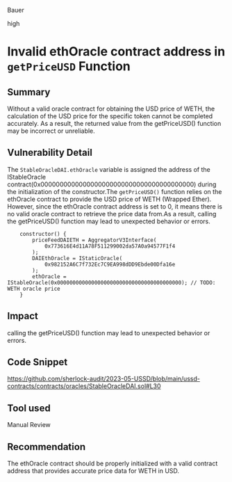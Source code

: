 Bauer

high

# Invalid ethOracle contract address in `getPriceUSD` Function

## Summary
Without a valid oracle contract for obtaining the USD price of WETH, the calculation of the USD price for the specific token cannot be completed accurately. As a result, the returned value from the getPriceUSD() function may be incorrect or unreliable.

## Vulnerability Detail
The `StableOracleDAI.ethOracle` variable is assigned the address of the IStableOracle contract(0x0000000000000000000000000000000000000000) during the initialization of the constructor.The `getPriceUSD()` function relies on the ethOracle contract to provide the USD price of WETH (Wrapped Ether). However, since the ethOracle contract address is set to 0, it means there is no valid oracle contract to retrieve the price data from.As a result, calling the getPriceUSD() function may lead to unexpected behavior or errors.
```solidity
    constructor() {
        priceFeedDAIETH = AggregatorV3Interface(
            0x773616E4d11A78F511299002da57A0a94577F1f4
        );
        DAIEthOracle = IStaticOracle(
            0x982152A6C7f732Ec7C9EA998dDD9Ebde00Dfa16e
        );
        ethOracle = IStableOracle(0x0000000000000000000000000000000000000000); // TODO: WETH oracle price
    }
```
## Impact
 calling the getPriceUSD() function may lead to unexpected behavior or errors.

## Code Snippet
https://github.com/sherlock-audit/2023-05-USSD/blob/main/ussd-contracts/contracts/oracles/StableOracleDAI.sol#L30
## Tool used

Manual Review

## Recommendation
The ethOracle contract should be properly initialized with a valid contract address that provides accurate price data for WETH in USD.
